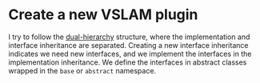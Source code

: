 # Create a new VSLAM plugin

I try to follow the [dual-hierarchy](https://isocpp.github.io/CppCoreGuidelines/CppCoreGuidelines#c129-when-designing-a-class-hierarchy-distinguish-between-implementation-inheritance-and-interface-inheritance) structure, where the implementation and interface inheritance are separated.
Creating a new interface inheritance indicates we need new interfaces, and we implement the interfaces in the implementation inheritance.
We define the interfaces in abstract classes wrapped in the `base` or `abstract` namespace. 